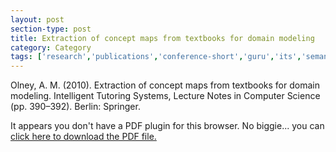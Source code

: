 ```yaml
---
layout: post
section-type: post
title: Extraction of concept maps from textbooks for domain modeling
category: Category
tags: ['research','publications','conference-short','guru','its','semantics','nlp','education-research']
---
```

Olney, A. M. (2010). Extraction of concept maps from textbooks for domain modeling. Intelligent Tutoring Systems, Lecture Notes in Computer Science (pp. 390–392). Berlin: Springer. 

<object data="https://umdrive.memphis.edu/aolney/public/publications/olney_its2010.pdf" type="application/pdf" width="100%" height="600px">
 
  <p>It appears you don't have a PDF plugin for this browser.
  No biggie... you can <a href="https://umdrive.memphis.edu/aolney/public/publications/olney_its2010.pdf">click here to
  download the PDF file.</a></p>
  
</object>

